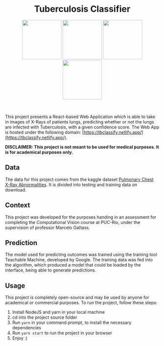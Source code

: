 <center>
  <h1 align="center">Tuberculosis Classifier</h1>
  <div align="center">
    <img src="https://prod-images-static.radiopaedia.org/images/16357056/f0383135c7c3c2d55eedefffe9ece8_jumbo.jpeg" height="128px">
    <img src="https://prod-images-static.radiopaedia.org/images/2802824/9097405bba7d96b21f10cb008a9551_jumbo.jpg" height="128px">
    <img src="https://upload.wikimedia.org/wikipedia/commons/2/2b/Dense_opacity_of_primary_pulmonary_tuberculosis.jpg" height="128px">
    <img src="https://www.researchgate.net/profile/Ali-Khan-98/publication/47567125/figure/fig25/AS:202500230651943@1425291225792/Primary-Mycobacterium-tuberculosis-Chest-X-ray-shows-right-upper-lobe-and-left-midzone.png" height="128px">
  </div>
  <br/><br/>
</center>

This project presents a React-based Web Application which is able to take in images of X-Rays of patients lungs, predicting whether or not the lungs are infected with Tuberculosis, with a given confidence score. The Web App is hosted under the following domain: [https://tbclassify.netlify.app/](https://tbclassify.netlify.app/).

**DISCLAIMER: This project is not meant to be used for medical purposes. It is for academical purposes only.**

## Data

The data for this project comes from the kaggle dataset [Pulmonary Chest X-Ray Abnormalities](https://www.kaggle.com/kmader/pulmonary-chest-xray-abnormalities). It is divided into testing and training data on download.

## Context

This project was developed for the purposes handing in an assessment for completing the Computational Vision course at PUC-Rio, under the supervision of professor Marcelo Gattass.

## Prediction
The model used for predicting outcomes was trained using the training tool Teachable Machine, developed by Google. The training data was fed into the algorithm, which produced a model that could be loaded by the interface, being able to generate predictions.

## Usage
This project is completely open-source and may be used by anyone for academical or commercial purposes. To run the project, follow these steps:

1. Install NodeJS and yarn in your local machine
2. cd into the project source folder
3. Run `yarn` in your command prompt, to install the necessary dependencies
4. Run `yarn start` to run the project in your browser
5. Enjoy :)
